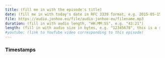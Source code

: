 ```yaml
---
title: (fill me in with the episode's title)
date: (fill me in with today's date in RFC 3339 format, e.g. 2015-05-15T16:00:00Z, this is NOT a string)
file: https://audio.jonhoo.eu/file/audio-jonhoo-eu/filename.mp3
duration: (fill in with audio length, "HH:MM:SS", e.g. "43:21")
length: (fill in with audio size in bytes, e.g. "12345678", this is a string)
#youtube: (link to YouTube video corresponding to this episode)
---
```


### Timestamps

<!--
In this section, leave timestamped notes of the form:

 - [@HH:MM:SS] - Topic at first timestamp
 - [@HH:MM:SS] - Topic at second timestamp

-->
